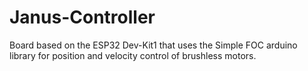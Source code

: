 # Janus-Controller
Board based on the ESP32 Dev-Kit1 that uses the Simple FOC arduino library for position and velocity control of brushless motors.
